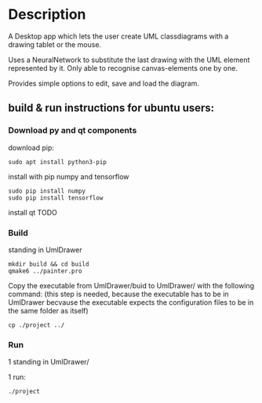 
# Description
A Desktop app which lets the user create UML classdiagrams with a drawing tablet or the mouse.

Uses a NeuralNetwork to substitute the last drawing with the UML element represented by it.
Only able to recognise canvas-elements one by one.

Provides simple options to edit, save and load the diagram.

## build & run instructions for ubuntu users:
### Download py and qt components
download  pip:
```
sudo apt install python3-pip
```

install with pip numpy and tensorflow
```
sudo pip install numpy
sudo pip install tensorflow
```

install qt
TODO

### Build

standing in UmlDrawer
```
mkdir build && cd build
qmake6 ../painter.pro
```

Copy the executable from UmlDrawer/buid to UmlDrawer/ with the following command:
(this step is needed, because the executable has to be in UmlDrawer becvause the executable expects the configuration files to be in the same folder as itself)
```
cp ./project ../
```
### Run
1 standing in UmlDrawer/

1 run:
```
./project
```



